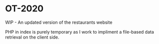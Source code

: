 # OT-2020
 WIP - An updated version of the restaurants website

PHP in index is purely temporary as I work to impliment a file-based data retrieval on the client side.
